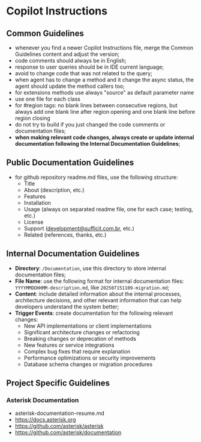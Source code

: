 # Copilot Instructions
<!-- Version: 202507151230 -->

## Common Guidelines
* whenever you find a newer Copilot Instructions file, merge the Common Guidelines content and adjust the version;
* code comments should always be in English;
* response to user queries should be in IDE current language;
* avoid to change code that was not related to the query;
* when agent has to change a method and it change the async status, the agent should update the method callers too;
* for extensions methods use always "source" as default parameter name
* use one file for each class
* for #region tags: no blank lines between consecutive regions, but always add one blank line after region opening and one blank line before region closing
* do not try to build if you just changed the code comments or documentation files;
* **when making relevant code changes, always create or update internal documentation following the Internal Documentation Guidelines**;

## Public Documentation Guidelines
* for github repository readme.md files, use the following structure:
  - Title
  - About (description, etc.)
  - Features
  - Installation
  - Usage (always on separated readme file, one for each case; testing, etc.)
  - License
  - Support (development@sufficit.com.br, etc.)
  - Related (references, thanks, etc.)

## Internal Documentation Guidelines
* **Directory**: `/Documentation`, use this directory to store internal documentation files;
* **File Name**: use the following format for internal documentation files: `YYYYMMDDHHMM-description.md`, like `202507151109-migration.md`;
* **Content**: include detailed information about the internal processes, architecture decisions, and other relevant information that can help developers understand the system better;
* **Trigger Events**: create documentation for the following relevant changes:
  - New API implementations or client implementations
  - Significant architecture changes or refactoring
  - Breaking changes or deprecation of methods
  - New features or service integrations
  - Complex bug fixes that require explanation
  - Performance optimizations or security improvements
  - Database schema changes or migration procedures

## Project Specific Guidelines

### Asterisk Documentation
* asterisk-documentation-resume.md
* https://docs.asterisk.org
* https://github.com/asterisk/asterisk
* https://github.com/asterisk/documentation